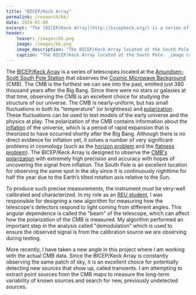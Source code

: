 ```yaml
---
title: "BICEP/Keck Array"
permalink: /research/bk/
date: 2024-01-08
excerpt: "The [BICEP/Keck Array](http://bicepkeck.org/) is a series of telescopes located at the [Amundsen-Scott South Pole Station](https://www.usap.gov/videoclipsandmaps/spwebcam.cfm)..."
header:
    teaser: /images/bk.png
    image: /images/bk.png
    image_description: "The BICEP/Keck Array located at the South Pole. _image credit: [BICEP/Keck Collaboration](http://bicepkeck.org/)_"
    caption: "The BICEP/Keck Array located at the South Pole. _image credit: [BICEP/Keck Collaboration](http://bicepkeck.org/)_"
---
```


The [BICEP/Keck Array](http://bicepkeck.org/) is a series of telescopes located at the [Amundsen-Scott South Pole Station](https://www.usap.gov/videoclipsandmaps/spwebcam.cfm) that observes the [Cosmic Microwave Background](du/research/topic/cosmic-microwave-background) (CMB). The CMB is the furthest we can see into the past, emitted just 380 thousand years after the Big Bang. Since there were no stars or galaxies at that time, observing the CMB is an excellent choice for studying the structure of our universe. The CMB is nearly-uniform, but has small fluctuations in both its "temperature" (or brightness) and [polarization](https://byjus.com/physics/polarization-of-light/). These fluctuations can be used to test models of the early universe and the physics at play. The polarization of the CMB contains information about the [inflation](https://en.wikipedia.org/wiki/Inflation_(cosmology)) of the universe, which is a period of rapid expansion that is theorized to have occurred shortly after the Big Bang. Although there is no direct evidence for inflation yet, it solves a number of very significant problems in cosmology (such as the [horizon problem](https://en.wikipedia.org/wiki/Horizon_problem) and the [flatness problem](https://en.wikipedia.org/wiki/Flatness_problem)). The BICEP/Keck Array is designed to observe the [CMB's polarization](http://background.uchicago.edu/~whu/polar/webversion/polar.html) with extremely high precision and accuracy with hopes of uncovering the signal from inflation. The South Pole is an excellent location for observing the same spot in the sky since it is continuously nighttime for half the year due to the Earth’s tilted rotation axis relative to the Sun.

To produce such precise measurements, the instrument must be very-well calibrated and characterized. In my role as an [REU student](https://pweb.cfa.harvard.edu/opportunities/graduate-undergraduate-programs/reu-summer-intern-program), I was responsible for designing a new algorithm for measuring how the telescope's detectors respond to light coming from different angles. This angular dependence is called the "beam" of the telescope, which can affect how the polarization of the CMB is measured. My algorithm performed an important step in the analysis called "demodulation" which is used to ensure the observed signal is from the calibration source we are observing during testing.

More recently, I have taken a new angle in this project where I am working with the actual CMB data. Since the BICEP/Keck Array is constantly observing the same patch of sky, it is an excellent choice for potentially detecting new sources that show up, called transients. I am attempting to extract point sources from the CMB maps to measure the long-term variability of known sources and search for new, previously undetected sources.
